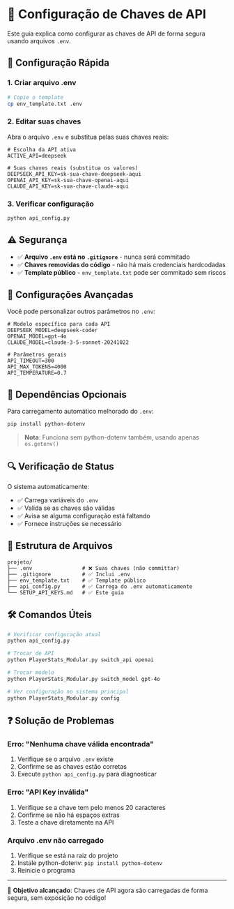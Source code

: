 # 🔐 Configuração de Chaves de API

Este guia explica como configurar as chaves de API de forma segura usando arquivos `.env`.

## 🚀 Configuração Rápida

### 1. Criar arquivo .env

```bash
# Copie o template
cp env_template.txt .env
```

### 2. Editar suas chaves

Abra o arquivo `.env` e substitua pelas suas chaves reais:

```env
# Escolha da API ativa
ACTIVE_API=deepseek

# Suas chaves reais (substitua os valores)
DEEPSEEK_API_KEY=sk-sua-chave-deepseek-aqui
OPENAI_API_KEY=sk-sua-chave-openai-aqui
CLAUDE_API_KEY=sk-sua-chave-claude-aqui
```

### 3. Verificar configuração

```bash
python api_config.py
```

## ⚠️ Segurança

- ✅ **Arquivo `.env` está no `.gitignore`** - nunca será commitado
- ✅ **Chaves removidas do código** - não há mais credenciais hardcodadas
- ✅ **Template público** - `env_template.txt` pode ser commitado sem riscos

## 🔧 Configurações Avançadas

Você pode personalizar outros parâmetros no `.env`:

```env
# Modelo específico para cada API
DEEPSEEK_MODEL=deepseek-coder
OPENAI_MODEL=gpt-4o
CLAUDE_MODEL=claude-3-5-sonnet-20241022

# Parâmetros gerais
API_TIMEOUT=300
API_MAX_TOKENS=4000
API_TEMPERATURE=0.7
```

## 🐍 Dependências Opcionais

Para carregamento automático melhorado do `.env`:

```bash
pip install python-dotenv
```

> **Nota**: Funciona sem python-dotenv também, usando apenas `os.getenv()`

## 🔍 Verificação de Status

O sistema automaticamente:
- ✅ Carrega variáveis do `.env` 
- ✅ Valida se as chaves são válidas
- ✅ Avisa se alguma configuração está faltando
- ✅ Fornece instruções se necessário

## 📁 Estrutura de Arquivos

```
projeto/
├── .env                # ❌ Suas chaves (não committar)
├── .gitignore          # ✅ Inclui .env
├── env_template.txt    # ✅ Template público
├── api_config.py       # ✅ Carrega do .env automaticamente
└── SETUP_API_KEYS.md   # ✅ Este guia
```

## 🛠️ Comandos Úteis

```bash
# Verificar configuração atual
python api_config.py

# Trocar de API
python PlayerStats_Modular.py switch_api openai

# Trocar modelo
python PlayerStats_Modular.py switch_model gpt-4o

# Ver configuração no sistema principal
python PlayerStats_Modular.py config
```

## ❓ Solução de Problemas

### Erro: "Nenhuma chave válida encontrada"
1. Verifique se o arquivo `.env` existe
2. Confirme se as chaves estão corretas
3. Execute `python api_config.py` para diagnosticar

### Erro: "API Key inválida"  
1. Verifique se a chave tem pelo menos 20 caracteres
2. Confirme se não há espaços extras
3. Teste a chave diretamente na API

### Arquivo .env não carregado
1. Verifique se está na raiz do projeto
2. Instale python-dotenv: `pip install python-dotenv`
3. Reinicie o programa

---

🎯 **Objetivo alcançado**: Chaves de API agora são carregadas de forma segura, sem exposição no código!
